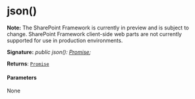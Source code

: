 # json()
**Note:** The SharePoint Framework is currently in preview and is subject to change. SharePoint Framework client-side web parts are not currently supported for use in production environments.





**Signature:** _public json(): [Promise](../../es6-promise.api/class/promise.md)<any>;_

**Returns**: [`Promise`](../../es6-promise.api/class/promise.md)<any>





#### Parameters
None


